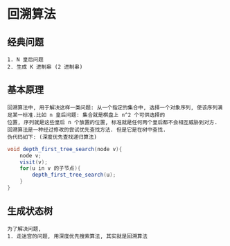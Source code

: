 # 回溯算法
## 经典问题
    1. N 皇后问题
    2. 生成 K 进制串 (2 进制串)

## 基本原理
    回溯算法中, 用于解决这样一类问题: 从一个指定的集合中, 选择一个对象序列, 使该序列满足某一标准.比如 n 皇后问题: 集合就是棋盘上 n^2 个可供选择的
    位置, 序列就是这些皇后 n 个放置的位置, 标准就是任何两个皇后都不会相互威胁到对方.
    回溯算法是一种经过修改的尝试优先查找方法. 但是它是在树中查找.
    伪代码如下: (深度优先查找递归算法)

```java
void depth_first_tree_search(node v){
    node v;
    visit(v);
    for(u in v 的子节点){
        depth_first_tree_search(u);
    }
}
```
## 生成状态树
    为了解决问题,     
    1. 走迷宫的问题, 用深度优先搜索算法, 其实就是回溯算法